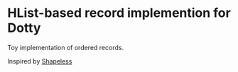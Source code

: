 # HList-based record implemention for Dotty

Toy implementation of ordered records.

Inspired by [Shapeless](https://github.com/milessabin/shapeless/)
